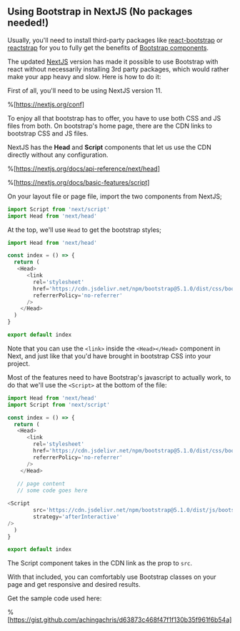 ## Using Bootstrap in NextJS (No packages needed!)

Usually, you'll need to install third-party packages like  [react-bootstrap](https://react-bootstrap.github.io/) or  [reactstrap](https://reactstrap.github.io/) for you to fully get the benefits of  [Bootstrap components](https://getbootstrap.com/docs/5.1/components/accordion/).

The updated  [NextJS](https://nextjs.org/docs)  version has made it possible to use Bootstrap with react without necessarily installing 3rd party packages, which would rather make your app heavy and slow. Here is how to do it:

First of all, you'll need to be using NextJS version 11.

%[https://nextjs.org/conf]

To enjoy all that bootstrap has to offer, you have to use both CSS and JS files from both. On bootstrap's home page, there are the CDN links to bootstrap CSS and JS files.

NextJS has the **Head** and **Script** components that let us use the CDN directly without any configuration.

%[https://nextjs.org/docs/api-reference/next/head]

%[https://nextjs.org/docs/basic-features/script]

On your layout file or page file, import the two components from NextJS;

```js
import Script from 'next/script'
import Head from 'next/head'
```

At the top, we'll use `Head` to get the bootstrap styles;

```js
import Head from 'next/head'

const index = () => {
  return (
   <Head>
      <link
        rel='stylesheet'
        href='https://cdn.jsdelivr.net/npm/bootstrap@5.1.0/dist/css/bootstrap.min.css'
        referrerPolicy='no-referrer'
      />
    </Head>
  )
}

export default index
```

Note that you can use the `<link>` inside the `<Head></Head>` component in Next, and just like that you'd have brought in bootstrap CSS into your project.

Most of the features need to have Bootstrap's javascript to actually work, to do that we'll use the `<Script>` at the bottom of the file:

```js
import Head from 'next/head'
import Script from 'next/script'

const index = () => {
  return (
   <Head>
      <link
        rel='stylesheet'
        href='https://cdn.jsdelivr.net/npm/bootstrap@5.1.0/dist/css/bootstrap.min.css'
        referrerPolicy='no-referrer'
      />
    </Head>
  
   // page content
   // some code goes here

<Script
        src='https://cdn.jsdelivr.net/npm/bootstrap@5.1.0/dist/js/bootstrap.bundle.min.js'
        strategy='afterInteractive'
/>
  )
}

export default index
```

The Script component takes in the CDN link as the prop to `src`.

With that included, you can comfortably use Bootstrap classes on your page and get responsive and desired results.

Get the sample code used here:

%[https://gist.github.com/achingachris/d63873c468f47f1f130b35f961f6b54a]
